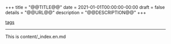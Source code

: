 +++
title = "@@TITLE@@"
date = 2021-01-01T00:00:00-00:00
draft = false
details = "@@URL@@"
description = "@@DESCRIPTION@@"
+++

[tags](/tags)

---

This is content/_index.en.md

